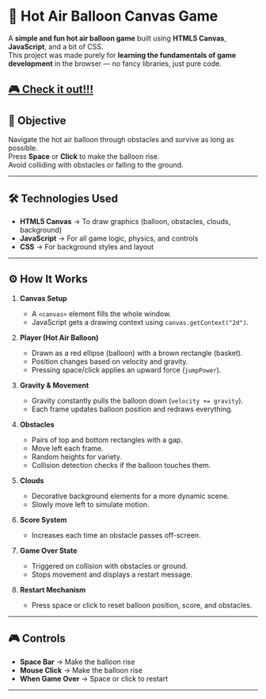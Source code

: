 # 🎈 Hot Air Balloon Canvas Game

A **simple and fun hot air balloon game** built using **HTML5 Canvas**, **JavaScript**, and a bit of CSS.  
This project was made purely for **learning the fundamentals of game development** in the browser — no fancy libraries, just pure code.

[🎮 Check it out!!!](https://cryosleeperx20.github.io/Hot-Air-Balloon/)
---

## 🎯 Objective
Navigate the hot air balloon through obstacles and survive as long as possible.  
Press **Space** or **Click** to make the balloon rise.  
Avoid colliding with obstacles or falling to the ground.

---

## 🛠️ Technologies Used
- **HTML5 Canvas** → To draw graphics (balloon, obstacles, clouds, background)
- **JavaScript** → For all game logic, physics, and controls
- **CSS** → For background styles and layout

---

## ⚙️ How It Works
1. **Canvas Setup**  
   - A `<canvas>` element fills the whole window.
   - JavaScript gets a drawing context using `canvas.getContext("2d")`.

2. **Player (Hot Air Balloon)**  
   - Drawn as a red ellipse (balloon) with a brown rectangle (basket).
   - Position changes based on velocity and gravity.
   - Pressing space/click applies an upward force (`jumpPower`).

3. **Gravity & Movement**  
   - Gravity constantly pulls the balloon down (`velocity += gravity`).
   - Each frame updates balloon position and redraws everything.

4. **Obstacles**  
   - Pairs of top and bottom rectangles with a gap.
   - Move left each frame.
   - Random heights for variety.
   - Collision detection checks if the balloon touches them.

5. **Clouds**  
   - Decorative background elements for a more dynamic scene.
   - Slowly move left to simulate motion.

6. **Score System**  
   - Increases each time an obstacle passes off-screen.

7. **Game Over State**  
   - Triggered on collision with obstacles or ground.
   - Stops movement and displays a restart message.

8. **Restart Mechanism**  
   - Press space or click to reset balloon position, score, and obstacles.

---

## 🎮 Controls
- **Space Bar** → Make the balloon rise
- **Mouse Click** → Make the balloon rise
- **When Game Over** → Space or click to restart

---
